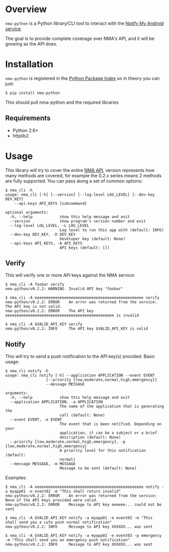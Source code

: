 Overview
========

``nma-python`` is a Python library/CLI tool to interact with the [Notify My Android service](http://nma.usk.bz/).

The goal is to provide complete coverage over NMA's API, and it will be growing as the API does.


Installation
============

``nma-python`` is registered in the [Python Package Index](http://pypi.python.org/pypi/nma-python) so in theory you can just:

    $ pip install nma-python

This should pull nma-python and the required libraries


Requirements
------------

 * Python 2.6+
 * httplib2


Usage
=====

This library will try to cover the entire [NMA API](http://nma.usk.bz/api.php), version represents how many methods are covered, for example the 0.2.x series means 2 methods are fully supported. You can pass along a set of common options:

    $ nma_cli -h
    usage: nma_cli [-h] [--version] [--log-level LOG_LEVEL] [--dev-key DEV_KEY]
        --api-keys API_KEYS {subcommand}

    optional arguments:
      -h, --help            show this help message and exit
      --version             show program's version number and exit
      --log-level LOG_LEVEL, -L LOG_LEVEL
                            Log level to run this app with (default: INFO)
      --dev-key DEV_KEY, -D DEV_KEY
                            Developer key (default: None)
      --api-keys API_KEYS, -A API_KEYS
                            API keys (default: [])


Verify
------

This will verify one or more API keys against the NMA service:

    $ nma_cli -A foobar verify
    nma-python/v0.2.2: WARNING  Invalid API key "foobar"

    $ nma_cli -A eeeeeeeeeeeeeeeeeeeeeeeeeeeeeeeeeeeeeeeeeeeeeeee verify
    nma-python/v0.2.2: ERROR    An error was returned from the service: The API key is not valid.
    nma-python/v0.2.2: ERROR    The API key eeeeeeeeeeeeeeeeeeeeeeeeeeeeeeeeeeeeeeeeeeeeeeee is invalid

    $ nma_cli -A $VALID_API_KEY verify
    nma-python/v0.2.2: INFO     The API key $VALID_API_KEY is valid


Notify
------

This will try to send a push notification to the API key(s) provided. Basic usage:

    $ nma_cli notify -h
    usage: nma_cli notify [-h] --application APPLICATION --event EVENT
                      [--priority {low,moderate,normal,high,emergency}]
                      --message MESSAGE

    arguments:
      -h, --help            show this help message and exit
      --application APPLICATION, -a APPLICATION
                            The name of the application that is generating the
                            call (default: None)
      --event EVENT, -e EVENT
                            The event that is been notified. Depending on your
                            application, it can be a subject or a brief
                            description (default: None)
      --priority {low,moderate,normal,high,emergency}, -p {low,moderate,normal,high,emergency}
                            A priority level for this notification (default:
                            normal)
      --message MESSAGE, -m MESSAGE
                            Message to be sent (default: None)

Examples:

    $ nma_cli -A eeeeeeeeeeeeeeeeeeeeeeeeeeeeeeeeeeeeeeeeeeeeeeee notify -a myapp01 -e event02 -m "This shall return invalid"
    nma-python/v0.2.2: ERROR    An error was returned from the service: None of the API keys provided were valid.
    nma-python/v0.2.2: ERROR    Message to API key eeeeee... could not be sent

    $ nma_cli -A $VALID_API_KEY notify -a myapp01 -e event02 -m "This shall send you a cute push normal notification"
    nma-python/v0.2.2: INFO     Message to API key XXXXXX... was sent

    $ nma_cli -A $VALID_API_KEY notify -a myapp02 -e event03 -p emergency -m "This shall send you an emergency push notification"
    nma-python/v0.2.2: INFO     Message to API key XXXXXX... was sent

